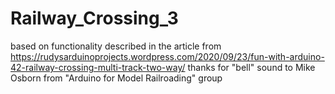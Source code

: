 # Railway_Crossing_3
based on functionality described in the article from https://rudysarduinoprojects.wordpress.com/2020/09/23/fun-with-arduino-42-railway-crossing-multi-track-two-way/
thanks for "bell" sound to Mike Osborn from "Arduino for Model Railroading" group
